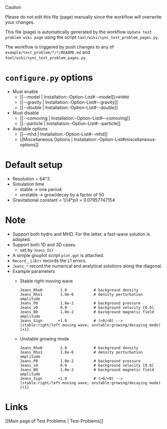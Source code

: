 > [!CAUTION]
> Please do not edit this file (page) manually since the workflow will overwrite your changes.
>
> This file (page) is automatically generated by the workflow `Update test problem wiki page` using the script `tool/wiki/sync_test_problem_pages.py`.
>
> The workflow is triggered by push changes to any of `example/test_problem/*/*/README.md` and `tool/wiki/sync_test_problem_pages.py`.


# `configure.py` options
- Must enable
  - [[--model | Installation:-Option-List#--model]]=`HYDRO`
  - [[--gravity | Installation:-Option-List#--gravity]]
  - [[--double | Installation:-Option-List#--double]]
- Must disable
  - [[--comoving | Installation:-Option-List#--comoving]]
  - [[--particle | Installation:-Option-List#--particle]]
- Available options
  - [[--mhd | Installation:-Option-List#--mhd]]
  - [[Miscellaneous Options | Installation:-Option-List#miscellaneous-options]]


# Default setup
- Resolution = 64^3
- Simulation time
  - stable -> one period
  - unstable -> grow/decay by a factor of 50
- Gravitational constant = 1/(4\*pi) = 0.07957747154


# Note
- Support both hydro and MHD. For the latter, a fast-wave solution is adopted.
- Support both 1D and 3D cases.
  - set by `Jeans_Dir`
- A simple gnuplot script `plot.gpt` is attached.
- `Record__L1Err` records the L1 errors.
- `Jeans_*` record the numerical and analytical solutions along the diagonal.
- Example parameters
  - Stable right-moving wave
    ```
    Jeans_Rho0        1.0            # background density
    Jeans_Rho1        1.0e-6         # density perturbation amplitude
    Jeans_P0          1.0e-2         # background pressure
    Jeans_v0          0.0            # background velocity [0.0]
    Jeans_B0          1.0e-2         # background magnetic field amplitude
    Jeans_Sign       +1.0            # (>0/<0) --> (stable:right/left-moving wave; unstable:growing/decaying mode) [+1]
    ```

  - Unstable growing mode
    ```
    Jeans_Rho0        2.0            # background density
    Jeans_Rho1        1.0e-6         # density perturbation amplitude
    Jeans_P0          1.0e-2         # background pressure
    Jeans_v0          0.0            # background velocity [0.0]
    Jeans_B0          1.0e-2         # background magnetic field amplitude
    Jeans_Sign       +1.0            # (>0/<0) --> (stable:right/left-moving wave; unstable:growing/decaying mode) [+1]
    ```

# Links
[[Main page of Test Problems | Test-Problems]]

